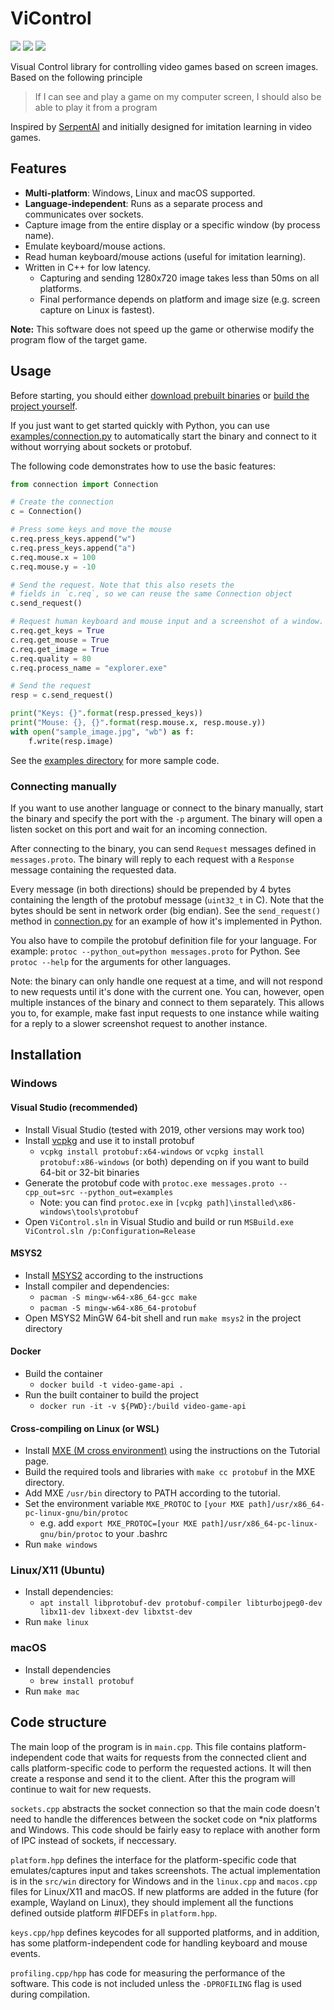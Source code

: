 # ViControl 
![](https://github.com/joonaspu/ViControl/workflows/Windows%20build/badge.svg)
![](https://github.com/joonaspu/ViControl/workflows/Linux%20build/badge.svg)
![](https://github.com/joonaspu/ViControl/workflows/macOS%20build/badge.svg)

Visual Control library for controlling video games based on screen images. Based on the following principle

> If I can see and play a game on my computer screen, I should also be able to play it from a program

Inspired by [SerpentAI](https://github.com/SerpentAI/SerpentAI) and initially designed for imitation learning in video games.

## Features

* **Multi-platform**: Windows, Linux and macOS supported.
* **Language-independent**: Runs as a separate process and communicates over sockets.
* Capture image from the entire display or a specific window (by process name).
* Emulate keyboard/mouse actions.
* Read human keyboard/mouse actions (useful for imitation learning).
* Written in C++ for low latency.
  * Capturing and sending 1280x720 image takes less than 50ms on all platforms.
  * Final performance depends on platform and image size (e.g. screen capture on Linux is fastest).

**Note:** This software does not speed up the game or otherwise modify the program flow of the target game.

## Usage

Before starting, you should either [download prebuilt binaries](https://github.com/joonaspu/ViControl/releases/latest) or [build the project yourself](#installation).

If you just want to get started quickly with Python, you can use [examples/connection.py](examples/connection.py) to 
automatically start the binary and connect to it without worrying about sockets or protobuf.

The following code demonstrates how to use the basic features:

```python
from connection import Connection

# Create the connection
c = Connection()

# Press some keys and move the mouse
c.req.press_keys.append("w")
c.req.press_keys.append("a")
c.req.mouse.x = 100
c.req.mouse.y = -10

# Send the request. Note that this also resets the
# fields in `c.req`, so we can reuse the same Connection object
c.send_request()

# Request human keyboard and mouse input and a screenshot of a window.
c.req.get_keys = True
c.req.get_mouse = True
c.req.get_image = True
c.req.quality = 80
c.req.process_name = "explorer.exe"

# Send the request
resp = c.send_request()

print("Keys: {}".format(resp.pressed_keys))
print("Mouse: {}, {}".format(resp.mouse.x, resp.mouse.y))
with open("sample_image.jpg", "wb") as f:
    f.write(resp.image)
```

See the [examples directory](examples) for more sample code.

### Connecting manually
If you want to use another language or connect to the binary manually, start the binary and specify the port with the `-p` argument.
The binary will open a listen socket on this port and wait for an incoming connection.

After connecting to the binary, you can send `Request` messages defined in `messages.proto`.
The binary will reply to each request with a `Response` message containing the requested data.

Every message (in both directions) should be prepended by 4 bytes containing the length of the protobuf message (`uint32_t` in C).
Note that the bytes should be sent in network order (big endian).
See the `send_request()` method in [connection.py](examples/connection.py) for an example of how it's implemented in Python.

You also have to compile the protobuf definition file for your language.
For example: `protoc --python_out=python messages.proto` for Python. See `protoc --help` for the arguments for other languages.

Note: the binary can only handle one request at a time, and will not respond to new requests until it's done with the current one.
You can, however, open multiple instances of the binary and connect to them separately.
This allows you to, for example, make fast input requests to one instance while waiting for a reply to a slower screenshot request to another instance.

## Installation

### Windows
#### Visual Studio (recommended)
* Install Visual Studio (tested with 2019, other versions may work too)
* Install [vcpkg](https://github.com/microsoft/vcpkg) and use it to install protobuf
    * `vcpkg install protobuf:x64-windows` or `vcpkg install protobuf:x86-windows` (or both) depending on if you want to build 64-bit or 32-bit binaries
* Generate the protobuf code with `protoc.exe messages.proto --cpp_out=src --python_out=examples`
    * Note: you can find `protoc.exe` in `[vcpkg path]\installed\x86-windows\tools\protobuf`
* Open `ViControl.sln` in Visual Studio and build or run `MSBuild.exe ViControl.sln /p:Configuration=Release`

#### MSYS2
* Install [MSYS2](https://www.msys2.org/) according to the instructions
* Install compiler and dependencies:
    * `pacman -S mingw-w64-x86_64-gcc make`
    * `pacman -S mingw-w64-x86_64-protobuf`
* Open MSYS2 MinGW 64-bit shell and run `make msys2` in the project directory

#### Docker
* Build the container
    * `docker build -t video-game-api .`
* Run the built container to build the project
    * `docker run -it -v ${PWD}:/build video-game-api`

#### Cross-compiling on Linux (or WSL)
* Install [MXE (M cross environment)](https://mxe.cc/) using the instructions on the Tutorial page.
* Build the required tools and libraries with `make cc protobuf` in the MXE directory.
* Add MXE `/usr/bin` directory to PATH according to the tutorial.
* Set the environment variable `MXE_PROTOC` to `[your MXE path]/usr/x86_64-pc-linux-gnu/bin/protoc`
    * e.g. add `export MXE_PROTOC=[your MXE path]/usr/x86_64-pc-linux-gnu/bin/protoc` to your .bashrc
* Run `make windows`

### Linux/X11 (Ubuntu)
* Install dependencies:
  * `apt install libprotobuf-dev protobuf-compiler libturbojpeg0-dev libx11-dev libxext-dev libxtst-dev`
* Run `make linux`

### macOS
* Install dependencies
    * `brew install protobuf`
* Run `make mac`

## Code structure
The main loop of the program is in `main.cpp`.
This file contains platform-independent code that waits for requests from the connected client and calls platform-specific code to perform the requested actions.
It will then create a response and send it to the client. After this the program will continue to wait for new requests.

`sockets.cpp` abstracts the socket connection so that the main code doesn't need to handle the differences between the socket code on *nix platforms and Windows.
This code should be fairly easy to replace with another form of IPC instead of sockets, if neccessary.

`platform.hpp` defines the interface for the platform-specific code that emulates/captures input and takes screenshots.
The actual implementation is in the `src/win` directory for Windows and in the `linux.cpp` and `macos.cpp` files for Linux/X11 and macOS.
If new platforms are added in the future (for example, Wayland on Linux), they should implement all the functions defined outside platform #IFDEFs in `platform.hpp`.

`keys.cpp/hpp` defines keycodes for all supported platforms, and in addition, has some platform-independent code for handling keyboard and mouse events.

`profiling.cpp/hpp` has code for measuring the performance of the software.
This code is not included unless the `-DPROFILING` flag is used during compilation.
